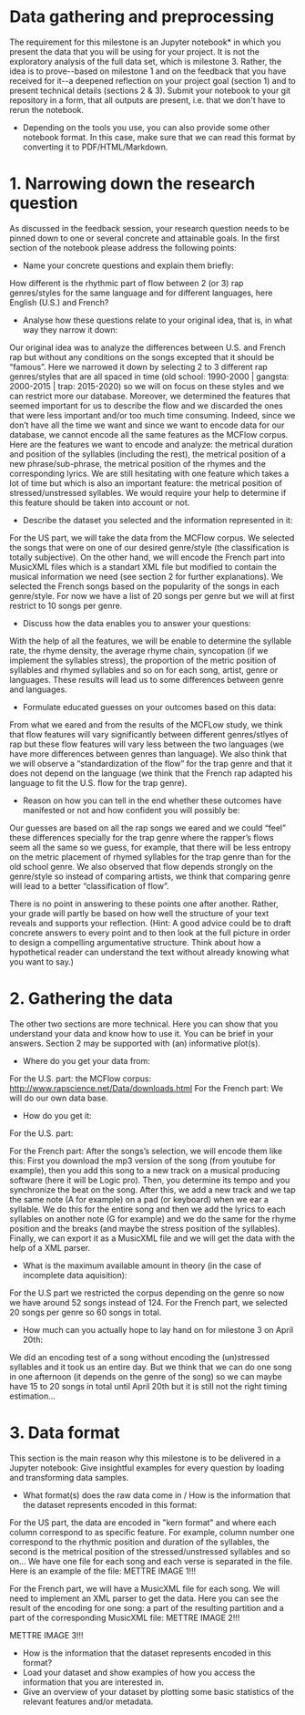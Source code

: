 # Data gathering and preprocessing
The requirement for this milestone is an Jupyter notebook* in which you present the data that you will be using for your project. It is not the exploratory analysis of the full data set, which is milestone 3. Rather, the idea is to prove--based on milestone 1 and on the feedback that you have received for it--a deepened reflection on your project goal (section 1) and to present technical details (sections 2 & 3). Submit your notebook to your git repository in a form, that all outputs are present, i.e. that we don't have to rerun the notebook.

* Depending on the tools you use, you can also provide some other notebook format. In this case, make sure that we can read this format by converting it to PDF/HTML/Markdown.

# 1. Narrowing down the research question
As discussed in the feedback session, your research question needs to be pinned down to one or several concrete and attainable goals. In the first section of the notebook please address the following points:

- Name your concrete questions and explain them briefly:

How different is the rhythmic part of flow between 2 (or 3) rap genres/styles for the same language and for different languages, here English (U.S.) and French? 

- Analyse how these questions relate to your original idea, that is, in what way they narrow it down:

Our original idea was to analyze the differences between U.S. and French rap but without any conditions on the songs excepted that it should be “famous”. Here we narrowed it down by selecting 2 to 3 different rap genres/styles that are all spaced in time (old school: 1990-2000 | gangsta: 2000-2015 | trap: 2015-2020) so we will on focus on these styles and we can restrict more our database. Moreover, we determined the features that seemed important for us to describe the flow and we discarded the ones that were less important and/or too much time consuming. Indeed, since we don’t have all the time we want and since we want to encode data for our database, we cannot encode all the same features as the MCFlow corpus. Here are the features we want to encode and analyze: the metrical duration and position of the syllables (including the rest), the metrical position of a new phrase/sub-phrase, the metrical position of the rhymes and the corresponding lyrics. We are still hesitating with one feature which takes a lot of time but which is also an important feature: the metrical position of stressed/unstressed syllables. We would require your help to determine if this feature should be taken into account or not.

- Describe the dataset you selected and the information represented in it:

For the US part, we will take the data from the MCFlow corpus. We selected the songs that were on one of our desired genre/style (the classification is totally subjective).
On the other hand, we will encode the French part into MusicXML files which is a standart XML file but modified to contain the musical information we need (see section 2 for further explanations). We selected the French songs based on the popularity of the songs in each genre/style. For now we have a list of 20 songs per genre but we will at first restrict to 10 songs per genre.

- Discuss how the data enables you to answer your questions:

With the help of all the features, we will be enable to determine the syllable rate, the rhyme density, the average rhyme chain, syncopation (if we implement the syllables stress), the proportion of the metric position of syllables and rhymed syllables and so on for each song, artist, genre or languages. These results will lead us to some differences between genre and languages.

- Formulate educated guesses on your outcomes based on this data:

From what we eared and from the results of the MCFLow study, we think that flow features will vary significantly between different genres/stlyes of rap but these flow features will vary less between the two languages (we have more differences between genres than language). We also think that we will observe a “standardization of the flow” for the trap genre and that it does not depend on the language (we think that the French rap adapted his language to fit the U.S. flow for the trap genre). 

- Reason on how you can tell in the end whether these outcomes have manifested or not and how confident you will possibly be:

Our guesses are based on all the rap songs we eared and we could “feel” these differences specially for the trap genre where the rapper’s flows seem all the same so we guess, for example, that there will be less entropy on the metric placement of rhymed syllables for the trap genre than for the old school genre. We also observed that flow depends strongly on the genre/style so instead of comparing artists, we think that comparing genre will lead to a better “classification of flow”. 

There is no point in answering to these points one after another. Rather, your grade will partly be based on how well the structure of your text reveals and supports your reflection. (Hint: A good advice could be to draft concrete answers to every point and to then look at the full picture in order to design a compelling argumentative structure. Think about how a hypothetical reader can understand the text without already knowing what you want to say.)

# 2. Gathering the data
The other two sections are more technical. Here you can show that you understand your data and know how to use it. You can be brief in your answers. Section 2 may be supported with (an) informative plot(s).

- Where do you get your data from:

For the U.S. part: the MCFlow corpus: http://www.rapscience.net/Data/downloads.html 
For the French part: We will do our own data base.

- How do you get it:

For the U.S. part: 

For the French part: After the songs’s selection, we will encode them like this: First you download the mp3 version of the song (from youtube for example), then you add this song to a new track on a musical producing software (here it will be Logic pro). Then, you determine its tempo and you synchronize the beat on the song. After this, we add a new track and we tap the same note (A for example) on a pad (or keyboard) when we ear a syllable. We do this for the entire song and then we add the lyrics to each syllables on another note (G for example) and we do the same for the rhyme position and the breaks (and maybe the stress position of the syllables). Finally, we can export it as a MusicXML file and we will get the data with the help of a XML parser.


- What is the maximum available amount in theory (in the case of incomplete data aquisition):

For the U.S part we restricted the corpus depending on the genre so now we have around 52 songs instead of 124. For the French part, we selected 20 songs per genre so 60 songs in total. 

- How much can you actually hope to lay hand on for milestone 3 on April 20th:

We did an encoding test of a song without encoding the (un)stressed syllables and it took us an entire day. But we think that we can do one song in one afternoon (it depends on the genre of the song) so we can maybe have 15 to 20 songs in total until April 20th but it is still not the right timing estimation…

# 3. Data format
This section is the main reason why this milestone is to be delivered in a Jupyter notebook: Give insightful examples for every question by loading and transforming data samples.

- What format(s) does the raw data come in / How is the information that the dataset represents encoded in this format:

For the US part, the data are encoded in "kern format" and where each column correspond to as specific feature. For example, column number one correspond to the rhythmic position and duration of the syllables, the second is the metrical position of the stressed/unstressed syllables and so on… We have one file for each song and each verse is separated in the file. Here is an example of the file:
METTRE IMAGE 1!!!

For the French part, we will have a MusicXML file for each song. We will need to implement an XML parser to get the data. Here you can see the result of the encoding for one song: a part of the resulting partition and a part of the corresponding MusicXML file:
METTRE IMAGE 2!!!

METTRE IMAGE 3!!!


- How is the information that the dataset represents encoded in this format?
- Load your dataset and show examples of how you access the information that you are interested in. 
- Give an overview of your dataset by plotting some basic statistics of the relevant features and/or metadata. 
